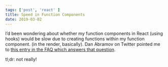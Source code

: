 ```yaml
---
tags: ['post', 'react' ]
title: Speed in Function Components
date: 2019-03-02
---
```


I’d been wondering about whether my function components in React (using hooks) would be slow due to creating functions within my function component. (in the render, basically). Dan Abramov on Twitter pointed me to [this entry in the FAQ which answers that question](https://reactjs.org/docs/hooks-faq.html#are-hooks-slow-because-of-creating-functions-in-render). 

tl;dr: not really!